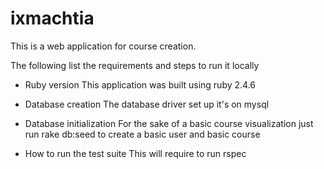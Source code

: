 # ixmachtia
This is a web application for course creation.

The following list the requirements and steps to run it locally

* Ruby version
This application was built using ruby 2.4.6

* Database creation
The database driver set up it's on mysql

* Database initialization
For the sake of a basic course visualization just run rake db:seed to create a basic user and basic course

* How to run the test suite
This will require to run rspec
